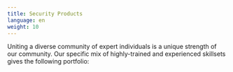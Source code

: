 ```yaml
---
title: Security Products
language: en
weight: 10
---
```


Uniting a diverse community of expert individuals is a unique strength of our community. Our specific mix of highly-trained and experienced skillsets gives the following portfolio:
